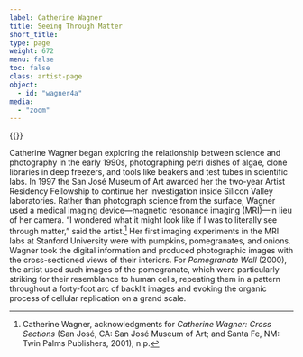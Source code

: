 ```yaml
---
label: Catherine Wagner
title: Seeing Through Matter
short_title:
type: page
weight: 672
menu: false
toc: false
class: artist-page
object:
  - id: "wagner4a"
media:
  - "zoom"
---
```

{{<q-figure id="wagner4a">}}

Catherine Wagner began exploring the relationship between science and photography in the early 1990s, photographing petri dishes of algae, clone libraries in deep freezers, and tools like beakers and test tubes in scientific labs. In 1997 the San José Museum of Art awarded her the two-year Artist Residency Fellowship to continue her investigation inside Silicon Valley laboratories. Rather than photograph science from the surface, Wagner used a medical imaging device—magnetic resonance imaging (MRI)—in lieu of her camera. “I wondered what it might look like if I was to literally see through matter,” said the artist.[^1] Her first imaging experiments in the MRI labs at Stanford University were with pumpkins, pomegranates, and onions. Wagner took the digital information and produced photographic images with the cross-sectioned views of their interiors. For *Pomegranate Wall* (2000), the artist used such images of the pomegranate, which were particularly striking for their resemblance to human cells, repeating them in a pattern throughout a forty-foot arc of backlit images and evoking the organic process of cellular replication on a grand scale.

[^1]: Catherine Wagner, acknowledgments for *Catherine Wagner: Cross Sections* (San José, CA: San José Museum of Art; and Santa Fe, NM: Twin Palms Publishers, 2001), n.p.
